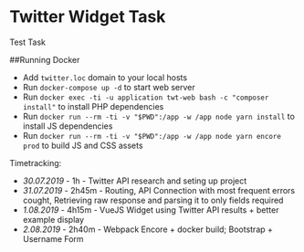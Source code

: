 # Twitter Widget Task
Test Task

##Running Docker
* Add `twitter.loc` domain to your local hosts
* Run `docker-compose up -d` to start web server  
* Run `docker exec -ti -u application twt-web bash -c "composer install"` to install PHP dependencies
* Run `docker run --rm -ti -v "$PWD":/app -w /app node yarn install` to install JS dependencies
* Run `docker run --rm -ti -v "$PWD":/app -w /app node yarn encore prod` to build JS and CSS assets

Timetracking:
* _30.07.2019_ - 1h - Twitter API research and seting up project
* _31.07.2019_ - 2h45m - Routing, API Connection with most frequent errors cought, Retrieving raw response and parsing it to only fields required
* _1.08.2019_ - 4h15m - VueJS Widget using Twitter API results + better example display
* _2.08.2019_ - 2h40m - Webpack Encore + docker build; Bootstrap + Username Form